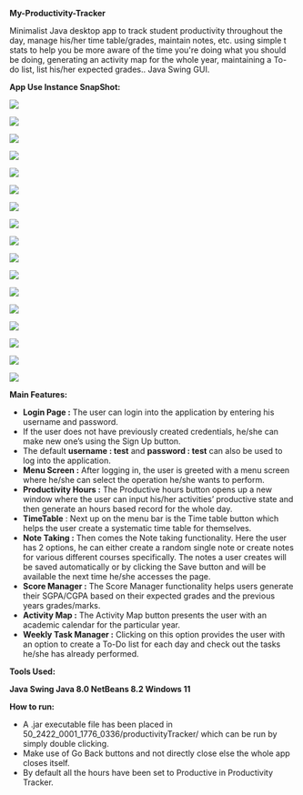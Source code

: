 ﻿**My-Productivity-Tracker**

Minimalist Java desktop app to track student productivity throughout the day, manage his/her time table/grades, maintain notes, etc. using simple t stats to help you be more aware of the time you're doing what you should be doing, generating an activity map for the whole year, maintaining a To-do list, list his/her expected grades.. Java Swing GUI.

**App Use Instance SnapShot:**

![](Aspose.Words.df769168-6346-4084-b6fe-39be5ec768a3.001.jpeg)

![](Aspose.Words.df769168-6346-4084-b6fe-39be5ec768a3.002.jpeg)

![](Aspose.Words.df769168-6346-4084-b6fe-39be5ec768a3.003.jpeg)

![](Aspose.Words.df769168-6346-4084-b6fe-39be5ec768a3.004.jpeg)

![](Aspose.Words.df769168-6346-4084-b6fe-39be5ec768a3.005.png)

![](Aspose.Words.df769168-6346-4084-b6fe-39be5ec768a3.006.jpeg)

![](Aspose.Words.df769168-6346-4084-b6fe-39be5ec768a3.007.jpeg)

![](Aspose.Words.df769168-6346-4084-b6fe-39be5ec768a3.008.jpeg)

![](Aspose.Words.df769168-6346-4084-b6fe-39be5ec768a3.009.png)

![](Aspose.Words.df769168-6346-4084-b6fe-39be5ec768a3.010.png)

![](Aspose.Words.df769168-6346-4084-b6fe-39be5ec768a3.011.jpeg)

![](Aspose.Words.df769168-6346-4084-b6fe-39be5ec768a3.012.jpeg)

![](Aspose.Words.df769168-6346-4084-b6fe-39be5ec768a3.013.jpeg)

![](Aspose.Words.df769168-6346-4084-b6fe-39be5ec768a3.014.jpeg)

![](Aspose.Words.df769168-6346-4084-b6fe-39be5ec768a3.015.png)

![](Aspose.Words.df769168-6346-4084-b6fe-39be5ec768a3.016.png)

![](Aspose.Words.df769168-6346-4084-b6fe-39be5ec768a3.017.png)

**Main Features:**

- **Login Page :** The user can login into the application by entering his username and password.
- If the user does not have previously created credentials, he/she can make new one’s using the Sign Up button.
- The default **username : test** and **password : test** can also be used to log into the application.
- **Menu Screen :** After logging in, the user is greeted with a menu screen where he/she can select the operation he/she wants to perform.
- **Productivity Hours :** The Productive hours button opens up a new window where the user can input his/her activities’ productive state and then generate an hours based record for the whole day.
- **TimeTable** : Next up on the menu bar is the Time table button which helps the user create a systematic time table for themselves.
- **Note Taking :** Then comes the Note taking functionality. Here the user has 2 options, he can either create a random single note or create notes for various different courses specifically. The notes a user creates will be saved automatically or by clicking the Save button and will be available the next time he/she accesses the page.
- **Score Manager :** The Score Manager functionality helps users generate their SGPA/CGPA based on their expected grades and the previous years grades/marks.
- **Activity Map :** The Activity Map button presents the user with an academic calendar for the particular year.
- **Weekly Task Manager :** Clicking on this option provides the user with an option to create a To-Do list for each day and check out the tasks he/she has already performed.

**Tools Used:**

**Java Swing Java 8.0 NetBeans 8.2 Windows 11**

**How to run:**

- A .jar executable file has been placed in 50\_2422\_0001\_1776\_0336/productivityTracker/ which can be run by simply double clicking.
- Make use of Go Back buttons and not directly close else the whole app closes itself.
- By default all the hours have been set to Productive in Productivity Tracker.

